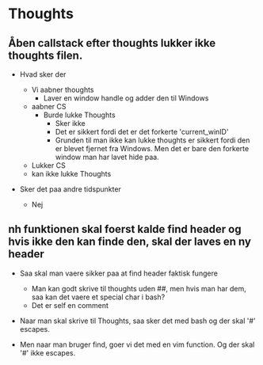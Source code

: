 # Thoughts

## Åben callstack efter thoughts lukker ikke thoughts filen.

- Hvad sker der
    - Vi aabner thoughts
        - Laver en window handle og adder den til Windows
    - aabner CS
        - Burde lukke Thoughts
            - Sker ikke
            - Det er sikkert fordi det er det forkerte 'current_winID'
            - Grunden til man ikke kan lukke thoughts er sikkert fordi den er blevet fjernet fra Windows. Men det er bare den forkerte window man har lavet hide paa.
    - Lukker CS
    - kan ikke lukke Thoughts

- Sker det paa andre tidspunkter
    - Nej

## nh funktionen skal foerst kalde find header og hvis ikke den kan finde den, skal der laves en ny header

- Saa skal man vaere sikker paa at find header faktisk fungere  
    - Man kan godt skrive til thoughts uden ##, men hvis man har dem, saa kan det vaere et special char i bash?
    - Det er self en comment

- Naar man skal skrive til Thoughts, saa sker det med bash og der skal '#' escapes.
- Men naar man bruger find, goer vi det med en vim function. Og der skal '#' ikke escapes.
